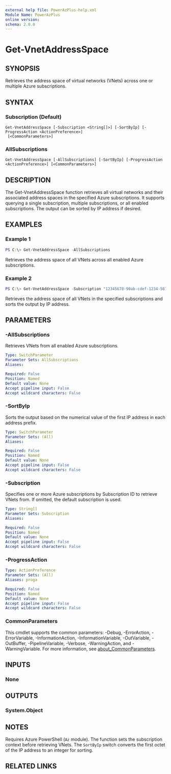 ```yaml
---
external help file: PowerAzPlus-help.xml
Module Name: PowerAzPlus
online version:
schema: 2.0.0
---
```


# Get-VnetAddressSpace

## SYNOPSIS
Retrieves the address space of virtual networks (VNets) across one or multiple Azure subscriptions.

## SYNTAX

### Subscription (Default)
```
Get-VnetAddressSpace [-Subscription <String[]>] [-SortByIp] [-ProgressAction <ActionPreference>]
 [<CommonParameters>]
```

### AllSubscriptions
```
Get-VnetAddressSpace [-AllSubscriptions] [-SortByIp] [-ProgressAction <ActionPreference>] [<CommonParameters>]
```

## DESCRIPTION
The Get-VnetAddressSpace function retrieves all virtual networks and their associated address spaces in the specified Azure subscriptions. It supports querying a single subscription, multiple subscriptions, or all enabled subscriptions. The output can be sorted by IP address if desired.

## EXAMPLES

### Example 1
```powershell
PS C:\> Get-VnetAddressSpace -AllSubscriptions
```

Retrieves the address space of all VNets across all enabled Azure subscriptions.

### Example 2
```powershell
PS C:\> Get-VnetAddressSpace -Subscription "12345678-90ab-cdef-1234-567890abcdef","abcdef12-3456-7890-abcd-ef1234567890" -SortByIp
```

Retrieves the address space of all VNets in the specified subscriptions and sorts the output by IP address.

## PARAMETERS

### -AllSubscriptions
Retrieves VNets from all enabled Azure subscriptions.

```yaml
Type: SwitchParameter
Parameter Sets: AllSubscriptions
Aliases:

Required: False
Position: Named
Default value: None
Accept pipeline input: False
Accept wildcard characters: False
```

### -SortByIp
Sorts the output based on the numerical value of the first IP address in each address prefix.

```yaml
Type: SwitchParameter
Parameter Sets: (All)
Aliases:

Required: False
Position: Named
Default value: None
Accept pipeline input: False
Accept wildcard characters: False
```

### -Subscription
Specifies one or more Azure subscriptions by Subscription ID to retrieve VNets from. If omitted, the default subscription is used.

```yaml
Type: String[]
Parameter Sets: Subscription
Aliases:

Required: False
Position: Named
Default value: None
Accept pipeline input: False
Accept wildcard characters: False
```

### -ProgressAction

```yaml
Type: ActionPreference
Parameter Sets: (All)
Aliases: proga

Required: False
Position: Named
Default value: None
Accept pipeline input: False
Accept wildcard characters: False
```

### CommonParameters
This cmdlet supports the common parameters: -Debug, -ErrorAction, -ErrorVariable, -InformationAction, -InformationVariable, -OutVariable, -OutBuffer, -PipelineVariable, -Verbose, -WarningAction, and -WarningVariable. For more information, see [about_CommonParameters](http://go.microsoft.com/fwlink/?LinkID=113216).

## INPUTS

### None

## OUTPUTS

### System.Object
## NOTES
Requires Azure PowerShell (`Az` module).
The function sets the subscription context before retrieving VNets.
The `SortByIp` switch converts the first octet of the IP address to an integer for sorting.

## RELATED LINKS
